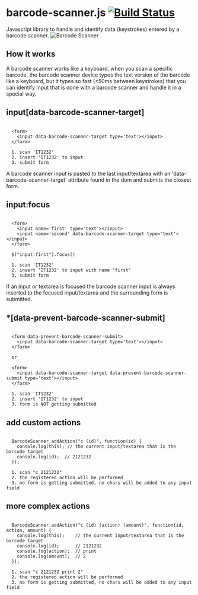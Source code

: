 # barcode-scanner.js [![Build Status](https://travis-ci.org/spape/barcode-scanner.js.png)](https://travis-ci.org/spape/barcode-scanner.js)
Javascript library to handle and identify data (keystrokes) entered by a barcode scanner.
![Barcode Scanner](https://raw.github.com/spape/barcode.js/master/img/scanner.png)

## How it works

A barcode scanner works like a keyboard, when you scan a specific barcode, 
the barcode scanner device types the text version of the barcode like a keyboard, 
but it types so fast (<50ms between keystrokes) that you can identify input
that is done with a barcode scanner and handle it in a special way.

## input[data-barcode-scanner-target]

```
  
  <form>
    <input data-barcode-scanner-target type='text'></input>
  </form>
  
  1. scan 'IT1232'
  2. insert 'IT1232' to input
  3. submit form

```

A barcode scanner input is pasted to the last input/textarea with an 'data-barcode-scanner-target' attribute found in the dom and submits the closest form.

## input:focus

```
  
  <form>
    <input name='first' type='text'></input>
    <input name='second' data-barcode-scanner-target type='text'></input>
  </form>
  
  $("input:first").focus()
  
  1. scan 'IT1232'
  2. insert 'IT1232' to input with name "first"
  3. submit form

```

If an input or textarea is focused the barcode scanner input is always inserted to the focused input/textarea and the surrounding form is submitted.

## *[data-prevent-barcode-scanner-submit]

```
  
  <form data-prevent-barcode-scanner-submit>
    <input data-barcode-scanner-target type='text'></input>
  </form>
  
  or 
  
  <form>
    <input data-barcode-scanner-target data-prevent-barcode-scanner-submit type='text'></input>
  </form>
  
  1. scan 'IT1232'
  2. insert 'IT1232' to input
  3. form is NOT getting submitted

```

## add custom actions

```

  BarcodeScanner.addAction("c (id)", function(id) {
    console.log(this); // the current input/textarea that is the barcode target
    console.log(id);  // 2121232
  });
  
  1. scan "c 2121232"
  2. the registered action will be performed
  3. no form is getting submitted, no chars will be added to any input field

```

## more complex actions

```

  BarcodeScanner.addAction("c (id) (action) (amount)", function(id, action, amount) {
    console.log(this);    // the current input/textarea that is the barcode target
    console.log(id);      // 2121232
    console.log(action);  // print
    console.log(amount);  // 2
  });
  
  1. scan "c 2121232 print 2"
  2. the registered action will be performed
  3. no form is getting submitted, no chars will be added to any input field

```
